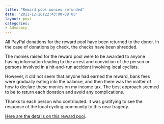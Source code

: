 ```yaml
---
title: "Reward pool monies refunded"
date: "2011-12-26T22:43:00-08:00"
layout: post
categories:
- Advocacy
---
```


All PayPal donations for the reward pool have been returned to the donor. In the case of donations by check, the checks have been shredded.  
  
The monies raised for the reward pool were to be awarded to anyone having information leading to the arrest and conviction of the person or persons involved in a hit-and-run accident involving local cyclists.

However, it did not seem that anyone had earned the reward, bank fees were gradually eating into the balance, and then there was the matter of how to declare these monies on my income tax. The best approach seemed to be to return each donation and avoid any complications.

Thanks to each person who contributed. It was gratifying to see the response of the local cycling community to this near tragedy.

[Here are the details on this reward pool](/2011/06/reward-pool/ "Reward pool").